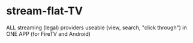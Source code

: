 # stream-flat-TV
ALL streaming (legal) providers useable (view, search, "click through") in ONE APP (for FireTV and Android)
